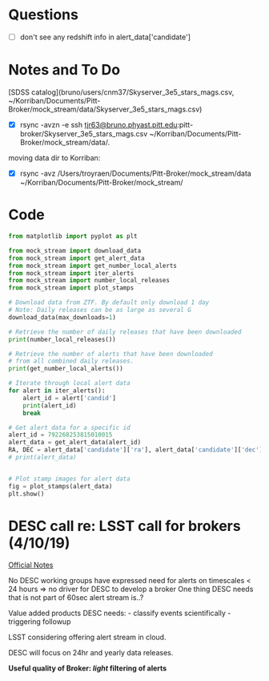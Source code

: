 # Questions

- [ ] don't see any redshift info in alert_data['candidate']


# Notes and To Do
<!-- fs -->
[SDSS catalog](bruno/users/cnm37/Skyserver_3e5_stars_mags.csv, ~/Korriban/Documents/Pitt-Broker/mock_stream/data/Skyserver_3e5_stars_mags.csv)
- [x] rsync -avzn -e ssh tjr63@bruno.phyast.pitt.edu:pitt-broker/Skyserver_3e5_stars_mags.csv ~/Korriban/Documents/Pitt-Broker/mock_stream/data/.

moving data dir to Korriban:
- [x] rsync -avz /Users/troyraen/Documents/Pitt-Broker/mock_stream/data ~/Korriban/Documents/Pitt-Broker/mock_stream/

<!-- fe -->


# Code
<!-- fs -->
```python
from matplotlib import pyplot as plt

from mock_stream import download_data
from mock_stream import get_alert_data
from mock_stream import get_number_local_alerts
from mock_stream import iter_alerts
from mock_stream import number_local_releases
from mock_stream import plot_stamps

# Download data from ZTF. By default only download 1 day
# Note: Daily releases can be as large as several G
download_data(max_downloads=1)

# Retrieve the number of daily releases that have been downloaded
print(number_local_releases())

# Retrieve the number of alerts that have been downloaded
# from all combined daily releases.
print(get_number_local_alerts())

# Iterate through local alert data
for alert in iter_alerts():
    alert_id = alert['candid']
    print(alert_id)
    break

# Get alert data for a specific id
alert_id = 792268253815010015
alert_data = get_alert_data(alert_id)
RA, DEC = alert_data['candidate']['ra'], alert_data['candidate']['dec']
# print(alert_data)


# Plot stamp images for alert data
fig = plot_stamps(alert_data)
plt.show()

```

<!-- fe -->


# DESC call re: LSST call for brokers (4/10/19)
<!-- fs -->
[Official Notes](https://docs.google.com/document/d/1hsQd4JDPgscUkGEw6m8qL_Fxy8JyRvMSBYHzDePXlMc/edit)

No DESC working groups have expressed need for alerts on timescales < 24 hours
    => no driver for DESC to develop a broker
One thing DESC needs that is not part of 60sec alert stream is..?

Value added products DESC needs:
    - classify events scientifically
    - triggering followup

LSST considering offering alert stream in cloud.

DESC will focus on 24hr and yearly data releases.

__Useful quality of Broker: _light_ filtering of alerts__


<!-- fe DESC call re: LSST call for brokers -->
